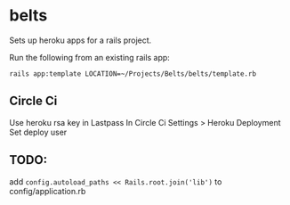 # belts

Sets up heroku apps for a rails project.

Run the following from an existing rails app:

```
rails app:template LOCATION=~/Projects/Belts/belts/template.rb
```

## Circle Ci

Use heroku rsa key in Lastpass
In Circle Ci Settings > Heroku Deployment
Set deploy user

## TODO:
add `config.autoload_paths << Rails.root.join('lib')` to config/application.rb
